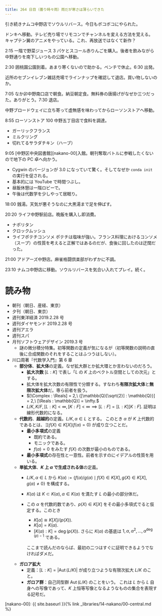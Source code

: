 ```yaml
---
title: 264 日目（曇り時々雨）雨だが寒さは薄らいできた
---
```


引き続きナムコ中野店でソウルリバース。今日もボコボコにやられた。

ドンキへ移動。テレビ売り場でリモコンでチャンネルを変える方法を覚える。
キャプテン翼のアニメをやっている。これ、再放送ではなくて新作？

2:15 一階で野菜ジュース 3 パケとスコール赤りんごを購入。後者を飲みながら中野通りを南下しいつもの公園へ移動。

2:30 囲桃園公園到着。あまり寒くないので助かる。ベンチで休止。6:30 出発。

近所のセブンイレブン雑誌売場でラインナップを確認して退店。買い物しないのか。

7:05 なか卯中野南口店で朝食。納豆朝定食。無料券の唐揚げがなぜか三つだった。ありがとう。7:30 退店。

中野ブロードウェイに立ち寄って虚無感を味わってからローソンストアへ移動。

8:55 ローソンストア 100 中野五丁目店で食料を調達。
* ガーリックフランス
* ミルクリング
* 切れてるサラダチキン（ハーブ）

9:05 [中野区中央図書館][nakano-00]入館。朝刊奪取バトルに参戦したくないので地下の PC 卓へ向かう。
* Cygwin のバージョンが 3.0 になっていて驚く。そしてなぜか `conda init` の実行を促される。
* 基本的には YouTube で時間つぶし。
* 昼飯休憩は一階ロビーで。
* 午後は代数学を少しやって居眠り。

18:00 銭湯。天気が悪そうなのに大黒湯まで足を伸ばす。

20:20 ライフ中野駅前店。晩飯を購入し即消費。
* ナポリタン
* クロックムッシュ
* ライフポテチコンソメ
ポテチは塩味が強い。フランス料理におけるコンソメ（スープ）の性質を考えると正解ではあるのだが、食後に回したのは迂闊だった。

21:00 アドアーズ中野店。麻雀格闘倶楽部がわずかに不調。

23:10 ナムコ中野店に移動。ソウルリバースを気合い入れてプレイ。続く。

# 読み物

* 朝刊（朝日、産経、東京）
* 夕刊（朝日、東京）
* 週刊東洋経済 2019.2.28 号
* 週刊ダイヤモンド 2019.2.28 号
* 週刊アエラ
* 週刊スパ
* 月刊ソフトウェアデザイン 2019.3 号
  * 謎の微分積分特集。初等関数の定義が気になるが（初等関数の説明の直後に合成関数のそれをすることはふつうはしない）。
* 川口周著『代数学入門』第 6 章
  * **部分体**、**拡大体**の定義。なぜ拡大群とか拡大環とか言わないのだろう。
    * **拡大次数** $[L : K]$ で表し「$L$ の $K$ 上のベクトル空間としての次元」とする。
    * 拡大体を拡大次数の有限性で分類する。すなわち**有限次拡大体**と**無限次拡大体**だ。専ら前者を扱う。
    * $[\Complex : \Reals] = 2,\ {[\mathbb{Q}[\sqrt{2}] : \mathbb{Q}}] = 2,\ [\Reals : \mathbb{Q}] = \infty.$
    * $L/K, K/F, [L : K] \lt \infty, [K : F] \lt \infty \implies [L : F] = [L : K][K : F].$ 証明は線形代数的になる。
  * **代数的**、**超越的**の定義。$L/K, \alpha \in L$ とする。
    このとき $\alpha$ が $K$ 上代数的であるとは、$\exists f(X) \in K[X] (f(\alpha) = 0)$ が成り立つことだ。
    * **最小多項式**の定義
      * 既約である。
      * モニックである。
      * $f(\alpha) = 0$ をみたす $f(X)$ の次数が最小のものである。
    * **最小多項式**の存在性と一意性。前者を示すのにイデアルの性質を用いる。
  * **単拡大体**、**$K$ 上 $\alpha$ で生成される体**の定義。
    * $L/K, \alpha \in L$ から $K(\alpha) := \{f(\alpha)/g(\alpha) \mid f(X)\in K[X], g(X) \in K[X], g(\alpha) \ne 0\}$ を構成する。
    * $K(\alpha)$ は $K \subset K(\alpha), \alpha \in K(\alpha)$ を満たす $L$ の最小の部分体だ。
    * この $\alpha$ を代数的数であり、$p(X) \in K[X]$ をその最小多項式でると仮定する。このとき
      * $K[\alpha] \cong K[X]/(p(X)).$
      * $K[\alpha] = K(\alpha).$
      * $[K(\alpha) : K] = \deg(p(X))$. さらに $K(\alpha)$ の基底は
        $1, \alpha, \alpha^2, \dots, \alpha^{\deg(p) - 1}$ である。

      ここまで読んだのならば、最初の二つはすぐに証明できるようでなければダメだ。
  * **ガロア拡大**
    * 定義：$[L : K] = |\operatorname{Aut}(L/K)|$ が成り立つような有限次拡大 $L/K$ のこと。
    * **ガロア群**：自己同型群 $\operatorname{Aut}(L/K)$ のことをいう。
      これは $L$ から $L$ 自身への写像であって、$K$ 上恒等写像となるようなものの集合を表現する記号だ。

[nakano-00]: {{ site.baseurl }}{% link _libraries/14-nakano/00-central.md %}
